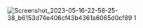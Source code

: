 ![Screenshot_2023-05-16-22-58-25-38_b6153d74e406cf43b4361a6065d0cf89 1](https://github.com/Bhavin1313/Bhavin_lebwork_3_3_1_flutter_app/assets/99348404/8a616ed1-d315-486d-8aa5-8aec7f590d73)
